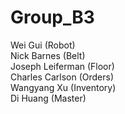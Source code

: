 # Group_B3
Wei Gui (Robot) <br />
Nick Barnes (Belt) <br />
Joseph Leiferman (Floor) <br />
Charles Carlson (Orders) <br />
Wangyang Xu (Inventory) <br />
Di Huang (Master) <br />
